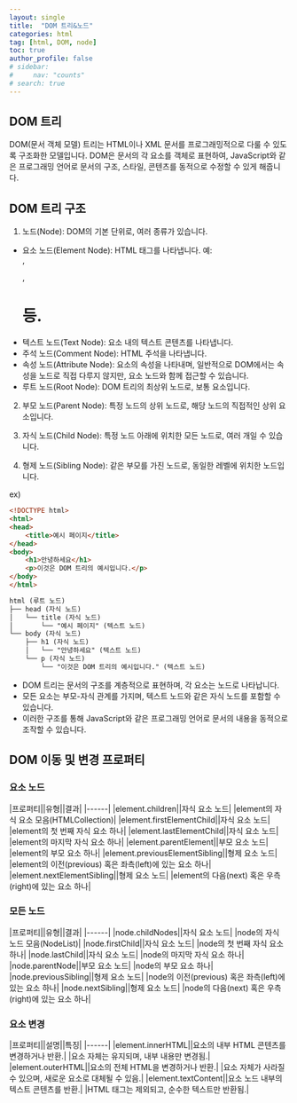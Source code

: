 ```yaml
---
layout: single
title:  "DOM 트리&노드"
categories: html
tag: [html, DOM, node]
toc: true
author_profile: false
# sidebar: 
#     nav: "counts"
# search: true
---
```

## DOM 트리
DOM(문서 객체 모델) 트리는 HTML이나 XML 문서를 프로그래밍적으로 다룰 수 있도록 구조화한 모델입니다. DOM은 문서의 각 요소를 객체로 표현하여, JavaScript와 같은 프로그래밍 언어로 문서의 구조, 스타일, 콘텐츠를 동적으로 수정할 수 있게 해줍니다.

## DOM 트리 구조
1. 노드(Node): DOM의 기본 단위로, 여러 종류가 있습니다.

* 요소 노드(Element Node): HTML 태그를 나타냅니다. 예: <div>, <p>, <h1> 등.
* 텍스트 노드(Text Node): 요소 내의 텍스트 콘텐츠를 나타냅니다.
* 주석 노드(Comment Node): HTML 주석을 나타냅니다.
* 속성 노드(Attribute Node): 요소의 속성을 나타내며, 일반적으로 DOM에서는 속성을 노드로 직접 다루지 않지만, 요소 노드와 함께 접근할 수 있습니다.
* 루트 노드(Root Node): DOM 트리의 최상위 노드로, 보통 <html> 요소입니다.

2. 부모 노드(Parent Node): 특정 노드의 상위 노드로, 해당 노드의 직접적인 상위 요소입니다.

3. 자식 노드(Child Node): 특정 노드 아래에 위치한 모든 노드로, 여러 개일 수 있습니다.

4. 형제 노드(Sibling Node): 같은 부모를 가진 노드로, 동일한 레벨에 위치한 노드입니다.

ex)

```html
<!DOCTYPE html>
<html>
<head>
    <title>예시 페이지</title>
</head>
<body>
    <h1>안녕하세요</h1>
    <p>이것은 DOM 트리의 예시입니다.</p>
</body>
</html>

html (루트 노드)
├── head (자식 노드)
│   └── title (자식 노드)
│       └── "예시 페이지" (텍스트 노드)
└── body (자식 노드)
    ├── h1 (자식 노드)
    │   └── "안녕하세요" (텍스트 노드)
    └── p (자식 노드)
        └── "이것은 DOM 트리의 예시입니다." (텍스트 노드)
```
* DOM 트리는 문서의 구조를 계층적으로 표현하며, 각 요소는 노드로 나타납니다.
* 모든 요소는 부모-자식 관계를 가지며, 텍스트 노드와 같은 자식 노드를 포함할 수 있습니다.
* 이러한 구조를 통해 JavaScript와 같은 프로그래밍 언어로 문서의 내용을 동적으로 조작할 수 있습니다.

## DOM 이동 및 변경 프로퍼티

### 요소 노드

|프로퍼티||유형||결과|
|------|
|element.children||자식 요소 노드| |element의 자식 요소 모음(HTMLCollection)|
|element.firstElementChild||자식 요소 노드| |element의 첫 번째 자식 요소 하나|
|element.lastElementChild||자식 요소 노드| |element의 마지막 자식 요소 하나|
|element.parentElement||부모 요소 노드| |element의 부모 요소 하나|
|element.previousElementSibling||형제 요소 노드| |element의 이전(previous) 혹은 좌측(left)에 있는 요소 하나|
|element.nextElementSibling||형제 요소 노드| |element의 다음(next) 혹은 우측(right)에 있는 요소 하나|

### 모든 노드

|프로퍼티||유형||결과|
|------|
|node.childNodes||자식 요소 노드| |node의 자식 노드 모음(NodeList)|
|node.firstChild||자식 요소 노드| |node의 첫 번째 자식 요소 하나|
|node.lastChild||자식 요소 노드| |node의 마지막 자식 요소 하나|
|node.parentNode||부모 요소 노드| |node의 부모 요소 하나|
|node.previousSibling||형제 요소 노드| |node의 이전(previous) 혹은 좌측(left)에 있는 요소 하나|
|node.nextSibling||형제 요소 노드| |node의 다음(next) 혹은 우측(right)에 있는 요소 하나|

### 요소 변경 

|프로퍼티||설명||특징|
|------|
|element.innerHTML||요소의 내부 HTML 콘텐츠를 변경하거나 반환.| |요소 자체는 유지되며, 내부 내용만 변경됨.|
|element.outerHTML||요소의 전체 HTML을 변경하거나 반환.| |요소 자체가 사라질 수 있으며, 새로운 요소로 대체될 수 있음.|
|element.textContent||요소 노드 내부의 텍스트 콘텐츠를 반환.| |HTML 태그는 제외되고, 순수한 텍스트만 반환됨.|







